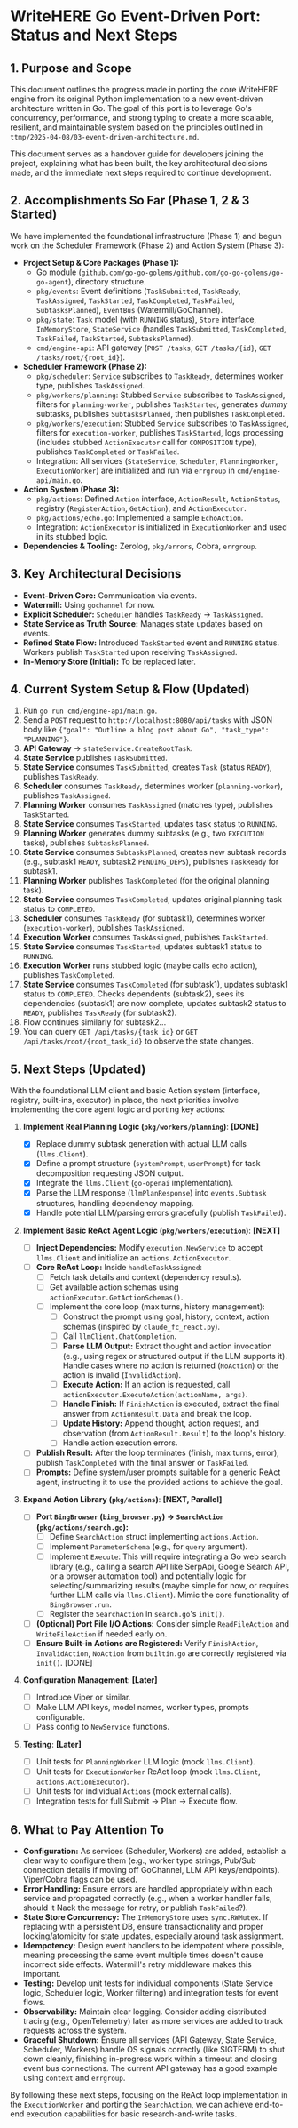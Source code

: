 # WriteHERE Go Event-Driven Port: Status and Next Steps

## 1. Purpose and Scope

This document outlines the progress made in porting the core WriteHERE engine from its original Python implementation to a new event-driven architecture written in Go. The goal of this port is to leverage Go's concurrency, performance, and strong typing to create a more scalable, resilient, and maintainable system based on the principles outlined in `ttmp/2025-04-08/03-event-driven-architecture.md`.

This document serves as a handover guide for developers joining the project, explaining what has been built, the key architectural decisions made, and the immediate next steps required to continue development.

## 2. Accomplishments So Far (Phase 1, 2 & 3 Started)

We have implemented the foundational infrastructure (Phase 1) and begun work on the Scheduler Framework (Phase 2) and Action System (Phase 3):

- **Project Setup & Core Packages (Phase 1):**
  - Go module (`github.com/go-go-golems/github.com/go-go-golems/go-go-agent`), directory structure.
  - `pkg/events`: Event definitions (`TaskSubmitted`, `TaskReady`, `TaskAssigned`, `TaskStarted`, `TaskCompleted`, `TaskFailed`, `SubtasksPlanned`), `EventBus` (Watermill/GoChannel).
  - `pkg/state`: `Task` model (with `RUNNING` status), `Store` interface, `InMemoryStore`, `StateService` (handles `TaskSubmitted`, `TaskCompleted`, `TaskFailed`, `TaskStarted`, `SubtasksPlanned`).
  - `cmd/engine-api`: API gateway (`POST /tasks`, `GET /tasks/{id}`, `GET /tasks/root/{root_id}`).
- **Scheduler Framework (Phase 2):**
  - `pkg/scheduler`: `Service` subscribes to `TaskReady`, determines worker type, publishes `TaskAssigned`.
  - `pkg/workers/planning`: Stubbed `Service` subscribes to `TaskAssigned`, filters for `planning-worker`, publishes `TaskStarted`, generates _dummy_ subtasks, publishes `SubtasksPlanned`, then publishes `TaskCompleted`.
  - `pkg/workers/execution`: Stubbed `Service` subscribes to `TaskAssigned`, filters for `execution-worker`, publishes `TaskStarted`, logs processing (includes stubbed `ActionExecutor` call for `COMPOSITION` type), publishes `TaskCompleted` or `TaskFailed`.
  - Integration: All services (`StateService`, `Scheduler`, `PlanningWorker`, `ExecutionWorker`) are initialized and run via `errgroup` in `cmd/engine-api/main.go`.
- **Action System (Phase 3):**
  - `pkg/actions`: Defined `Action` interface, `ActionResult`, `ActionStatus`, registry (`RegisterAction`, `GetAction`), and `ActionExecutor`.
  - `pkg/actions/echo.go`: Implemented a sample `EchoAction`.
  - Integration: `ActionExecutor` is initialized in `ExecutionWorker` and used in its stubbed logic.
- **Dependencies & Tooling:** Zerolog, `pkg/errors`, Cobra, `errgroup`.

## 3. Key Architectural Decisions

- **Event-Driven Core:** Communication via events.
- **Watermill:** Using `gochannel` for now.
- **Explicit Scheduler:** `Scheduler` handles `TaskReady` -> `TaskAssigned`.
- **State Service as Truth Source:** Manages state updates based on events.
- **Refined State Flow:** Introduced `TaskStarted` event and `RUNNING` status. Workers publish `TaskStarted` upon receiving `TaskAssigned`.
- **In-Memory Store (Initial):** To be replaced later.

## 4. Current System Setup & Flow (Updated)

1.  Run `go run cmd/engine-api/main.go`.
2.  Send a `POST` request to `http://localhost:8080/api/tasks` with JSON body like `{"goal": "Outline a blog post about Go", "task_type": "PLANNING"}`.
3.  **API Gateway** -> `stateService.CreateRootTask`.
4.  **State Service** publishes `TaskSubmitted`.
5.  **State Service** consumes `TaskSubmitted`, creates `Task` (status `READY`), publishes `TaskReady`.
6.  **Scheduler** consumes `TaskReady`, determines worker (`planning-worker`), publishes `TaskAssigned`.
7.  **Planning Worker** consumes `TaskAssigned` (matches type), publishes `TaskStarted`.
8.  **State Service** consumes `TaskStarted`, updates task status to `RUNNING`.
9.  **Planning Worker** generates dummy subtasks (e.g., two `EXECUTION` tasks), publishes `SubtasksPlanned`.
10. **State Service** consumes `SubtasksPlanned`, creates new subtask records (e.g., subtask1 `READY`, subtask2 `PENDING_DEPS`), publishes `TaskReady` for subtask1.
11. **Planning Worker** publishes `TaskCompleted` (for the original planning task).
12. **State Service** consumes `TaskCompleted`, updates original planning task status to `COMPLETED`.
13. **Scheduler** consumes `TaskReady` (for subtask1), determines worker (`execution-worker`), publishes `TaskAssigned`.
14. **Execution Worker** consumes `TaskAssigned`, publishes `TaskStarted`.
15. **State Service** consumes `TaskStarted`, updates subtask1 status to `RUNNING`.
16. **Execution Worker** runs stubbed logic (maybe calls `echo` action), publishes `TaskCompleted`.
17. **State Service** consumes `TaskCompleted` (for subtask1), updates subtask1 status to `COMPLETED`. Checks dependents (subtask2), sees its dependencies (subtask1) are now complete, updates subtask2 status to `READY`, publishes `TaskReady` (for subtask2).
18. Flow continues similarly for subtask2...
19. You can query `GET /api/tasks/{task_id}` or `GET /api/tasks/root/{root_task_id}` to observe the state changes.

## 5. Next Steps (Updated)

With the foundational LLM client and basic Action system (interface, registry, built-ins, executor) in place, the next priorities involve implementing the core agent logic and porting key actions:

1.  **Implement Real Planning Logic (`pkg/workers/planning`)**: **[DONE]**

    - [x] Replace dummy subtask generation with actual LLM calls (`llms.Client`).
    - [x] Define a prompt structure (`systemPrompt`, `userPrompt`) for task decomposition requesting JSON output.
    - [x] Integrate the `llms.Client` (`go-openai` implementation).
    - [x] Parse the LLM response (`llmPlanResponse`) into `events.Subtask` structures, handling dependency mapping.
    - [x] Handle potential LLM/parsing errors gracefully (publish `TaskFailed`).

2.  **Implement Basic ReAct Agent Logic (`pkg/workers/execution`)**: **[NEXT]**

    - [ ] **Inject Dependencies:** Modify `execution.NewService` to accept `llms.Client` and initialize an `actions.ActionExecutor`.
    - [ ] **Core ReAct Loop:** Inside `handleTaskAssigned`:
      - [ ] Fetch task details and context (dependency results).
      - [ ] Get available action schemas using `actionExecutor.GetActionSchemas()`.
      - [ ] Implement the core loop (max turns, history management):
        - [ ] Construct the prompt using goal, history, context, action schemas (inspired by `claude_fc_react.py`).
        - [ ] Call `llmClient.ChatCompletion`.
        - [ ] **Parse LLM Output:** Extract thought and action invocation (e.g., using regex or structured output if the LLM supports it). Handle cases where no action is returned (`NoAction`) or the action is invalid (`InvalidAction`).
        - [ ] **Execute Action:** If an action is requested, call `actionExecutor.ExecuteAction(actionName, args)`.
        - [ ] **Handle Finish:** If `FinishAction` is executed, extract the final answer from `ActionResult.Data` and break the loop.
        - [ ] **Update History:** Append thought, action request, and observation (from `ActionResult.Result`) to the loop's history.
        - [ ] Handle action execution errors.
    - [ ] **Publish Result:** After the loop terminates (finish, max turns, error), publish `TaskCompleted` with the final answer or `TaskFailed`.
    - [ ] **Prompts:** Define system/user prompts suitable for a generic ReAct agent, instructing it to use the provided actions to achieve the goal.

3.  **Expand Action Library (`pkg/actions`)**: **[NEXT, Parallel]**

    - [ ] **Port `BingBrowser` (`bing_browser.py`) -> `SearchAction` (`pkg/actions/search.go`):**
      - [ ] Define `SearchAction` struct implementing `actions.Action`.
      - [ ] Implement `ParameterSchema` (e.g., for `query` argument).
      - [ ] Implement `Execute`: This will require integrating a Go web search library (e.g., calling a search API like SerpApi, Google Search API, or a browser automation tool) and potentially logic for selecting/summarizing results (maybe simple for now, or requires further LLM calls via `llms.Client`). Mimic the core functionality of `BingBrowser.run`.
      - [ ] Register the `SearchAction` in `search.go`'s `init()`.
    - [ ] **(Optional) Port File I/O Actions:** Consider simple `ReadFileAction` and `WriteFileAction` if needed early on.
    - [ ] **Ensure Built-in Actions are Registered:** Verify `FinishAction`, `InvalidAction`, `NoAction` from `builtin.go` are correctly registered via `init()`. [DONE]

4.  **Configuration Management**: **[Later]**

    - [ ] Introduce Viper or similar.
    - [ ] Make LLM API keys, model names, worker types, prompts configurable.
    - [ ] Pass config to `NewService` functions.

5.  **Testing**: **[Later]**
    - [ ] Unit tests for `PlanningWorker` LLM logic (mock `llms.Client`).
    - [ ] Unit tests for `ExecutionWorker` ReAct loop (mock `llms.Client`, `actions.ActionExecutor`).
    - [ ] Unit tests for individual `Actions` (mock external calls).
    - [ ] Integration tests for full Submit -> Plan -> Execute flow.

## 6. What to Pay Attention To

- **Configuration:** As services (Scheduler, Workers) are added, establish a clear way to configure them (e.g., worker type strings, Pub/Sub connection details if moving off GoChannel, LLM API keys/endpoints). Viper/Cobra flags can be used.
- **Error Handling:** Ensure errors are handled appropriately within each service and propagated correctly (e.g., when a worker handler fails, should it Nack the message for retry, or publish `TaskFailed`?).
- **State Store Concurrency:** The `InMemoryStore` uses `sync.RWMutex`. If replacing with a persistent DB, ensure transactionality and proper locking/atomicity for state updates, especially around task assignment.
- **Idempotency:** Design event handlers to be idempotent where possible, meaning processing the same event multiple times doesn't cause incorrect side effects. Watermill's retry middleware makes this important.
- **Testing:** Develop unit tests for individual components (State Service logic, Scheduler logic, Worker filtering) and integration tests for event flows.
- **Observability:** Maintain clear logging. Consider adding distributed tracing (e.g., OpenTelemetry) later as more services are added to track requests across the system.
- **Graceful Shutdown:** Ensure all services (API Gateway, State Service, Scheduler, Workers) handle OS signals correctly (like SIGTERM) to shut down cleanly, finishing in-progress work within a timeout and closing event bus connections. The current API gateway has a good example using `context` and `errgroup`.

By following these next steps, focusing on the ReAct loop implementation in the `ExecutionWorker` and porting the `SearchAction`, we can achieve end-to-end execution capabilities for basic research-and-write tasks.

